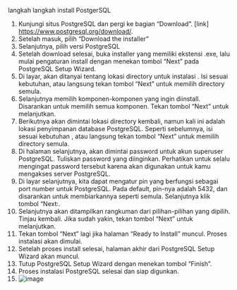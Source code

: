 langkah langkah install PostgerSQL
1. Kunjungi situs PostgreSQL dan pergi ke bagian “Download”. [link] https://www.postgresql.org/download/.
2. Setelah masuk, pilih “Download the installer”
3. Selanjutnya, pilih versi PostgreSQL
4. Setelah download selesai, buka installer yang memiliki ekstensi .exe, lalu mulai pengaturan install dengan menekan tombol “Next” pada PostgreSQL Setup Wizard.
5. Di layar, akan ditanyai tentang lokasi directory untuk instalasi . Isi sesuai kebutuhan, atau langsung tekan tombol “Next” untuk memilih directory semula.
6. Selanjutnya memilih komponen-komponen yang ingin diinstall. Disarankan untuk memilih semua komponen. Tekan tombol “Next” untuk melanjutkan.
7. Berikutnya akan dimintai lokasi directory kembali, namun kali ini adalah lokasi penyimpanan database PostgreSQL. Seperti sebelumnya, isi sesuai kebutuhan , atau langsung tekan tombol “Next” untuk memilih directory semula.
8. Di halaman selanjutnya, akan dimintai password untuk akun superuser PostgreSQL. Tuliskan password yang diinginkan. Perhatikan untuk selalu mengingat password tersebut karena akan digunakan untuk kamu mengakses server PostgreSQL.
9. Di layar selanjutnya, kita dapat mengatur pin yang berfungsi sebagai port number untuk PostgreSQL. Pada default, pin-nya adalah 5432, dan disarankan untuk membiarkannya seperti semula. Selanjutnya klik tombol “Next:.
10. Selanjutnya akan ditampilkan rangkuman dari pilihan-pilihan yang dipilih. Tinjau kembali. Jika sudah yakin, tekan tombol “Next” untuk melanjutkan.
11. Tekan tombol “Next” lagi jika halaman “Ready to Install” muncul. Proses instalasi akan dimulai.
12. Setelah proses install selesai, halaman akhir dari PostgreSQL Setup Wizard akan muncul. 
13. Tutup PostgreSQL Setup Wizard dengan menekan tombol “Finish”.
14. Proses instalasi PostgreSQL selesai dan siap digunkan.
15. ![image](https://github.com/R-Samsam/pertemuan1-basis-data/assets/148309592/10d76242-7815-4fab-8260-30dc0f87613b)


